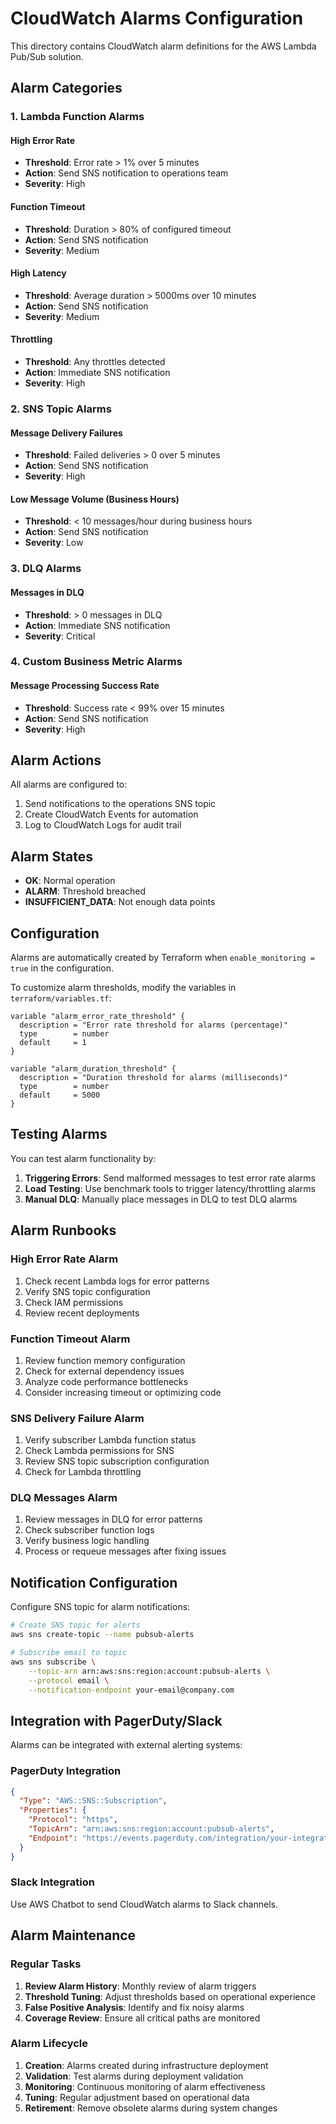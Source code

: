 # CloudWatch Alarms Configuration

This directory contains CloudWatch alarm definitions for the AWS Lambda Pub/Sub solution.

## Alarm Categories

### 1. Lambda Function Alarms

#### High Error Rate
- **Threshold**: Error rate > 1% over 5 minutes
- **Action**: Send SNS notification to operations team
- **Severity**: High

#### Function Timeout
- **Threshold**: Duration > 80% of configured timeout
- **Action**: Send SNS notification
- **Severity**: Medium

#### High Latency
- **Threshold**: Average duration > 5000ms over 10 minutes
- **Action**: Send SNS notification
- **Severity**: Medium

#### Throttling
- **Threshold**: Any throttles detected
- **Action**: Immediate SNS notification
- **Severity**: High

### 2. SNS Topic Alarms

#### Message Delivery Failures
- **Threshold**: Failed deliveries > 0 over 5 minutes
- **Action**: Send SNS notification
- **Severity**: High

#### Low Message Volume (Business Hours)
- **Threshold**: < 10 messages/hour during business hours
- **Action**: Send SNS notification
- **Severity**: Low

### 3. DLQ Alarms

#### Messages in DLQ
- **Threshold**: > 0 messages in DLQ
- **Action**: Immediate SNS notification
- **Severity**: Critical

### 4. Custom Business Metric Alarms

#### Message Processing Success Rate
- **Threshold**: Success rate < 99% over 15 minutes
- **Action**: Send SNS notification
- **Severity**: High

## Alarm Actions

All alarms are configured to:
1. Send notifications to the operations SNS topic
2. Create CloudWatch Events for automation
3. Log to CloudWatch Logs for audit trail

## Alarm States

- **OK**: Normal operation
- **ALARM**: Threshold breached
- **INSUFFICIENT_DATA**: Not enough data points

## Configuration

Alarms are automatically created by Terraform when `enable_monitoring = true` in the configuration.

To customize alarm thresholds, modify the variables in `terraform/variables.tf`:

```hcl
variable "alarm_error_rate_threshold" {
  description = "Error rate threshold for alarms (percentage)"
  type        = number
  default     = 1
}

variable "alarm_duration_threshold" {
  description = "Duration threshold for alarms (milliseconds)"
  type        = number
  default     = 5000
}
```

## Testing Alarms

You can test alarm functionality by:

1. **Triggering Errors**: Send malformed messages to test error rate alarms
2. **Load Testing**: Use benchmark tools to trigger latency/throttling alarms
3. **Manual DLQ**: Manually place messages in DLQ to test DLQ alarms

## Alarm Runbooks

### High Error Rate Alarm

1. Check recent Lambda logs for error patterns
2. Verify SNS topic configuration
3. Check IAM permissions
4. Review recent deployments

### Function Timeout Alarm

1. Review function memory configuration
2. Check for external dependency issues
3. Analyze code performance bottlenecks
4. Consider increasing timeout or optimizing code

### SNS Delivery Failure Alarm

1. Verify subscriber Lambda function status
2. Check Lambda permissions for SNS
3. Review SNS topic subscription configuration
4. Check for Lambda throttling

### DLQ Messages Alarm

1. Review messages in DLQ for error patterns
2. Check subscriber function logs
3. Verify business logic handling
4. Process or requeue messages after fixing issues

## Notification Configuration

Configure SNS topic for alarm notifications:

```bash
# Create SNS topic for alerts
aws sns create-topic --name pubsub-alerts

# Subscribe email to topic
aws sns subscribe \
    --topic-arn arn:aws:sns:region:account:pubsub-alerts \
    --protocol email \
    --notification-endpoint your-email@company.com
```

## Integration with PagerDuty/Slack

Alarms can be integrated with external alerting systems:

### PagerDuty Integration
```json
{
  "Type": "AWS::SNS::Subscription",
  "Properties": {
    "Protocol": "https",
    "TopicArn": "arn:aws:sns:region:account:pubsub-alerts",
    "Endpoint": "https://events.pagerduty.com/integration/your-integration-key/enqueue"
  }
}
```

### Slack Integration
Use AWS Chatbot to send CloudWatch alarms to Slack channels.

## Alarm Maintenance

### Regular Tasks

1. **Review Alarm History**: Monthly review of alarm triggers
2. **Threshold Tuning**: Adjust thresholds based on operational experience
3. **False Positive Analysis**: Identify and fix noisy alarms
4. **Coverage Review**: Ensure all critical paths are monitored

### Alarm Lifecycle

1. **Creation**: Alarms created during infrastructure deployment
2. **Validation**: Test alarms during deployment validation
3. **Monitoring**: Continuous monitoring of alarm effectiveness
4. **Tuning**: Regular adjustment based on operational data
5. **Retirement**: Remove obsolete alarms during system changes